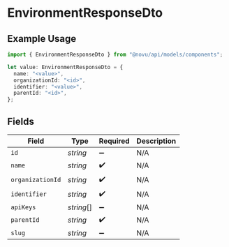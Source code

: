 # EnvironmentResponseDto

## Example Usage

```typescript
import { EnvironmentResponseDto } from "@novu/api/models/components";

let value: EnvironmentResponseDto = {
  name: "<value>",
  organizationId: "<id>",
  identifier: "<value>",
  parentId: "<id>",
};
```

## Fields

| Field              | Type               | Required           | Description        |
| ------------------ | ------------------ | ------------------ | ------------------ |
| `id`               | *string*           | :heavy_minus_sign: | N/A                |
| `name`             | *string*           | :heavy_check_mark: | N/A                |
| `organizationId`   | *string*           | :heavy_check_mark: | N/A                |
| `identifier`       | *string*           | :heavy_check_mark: | N/A                |
| `apiKeys`          | *string*[]         | :heavy_minus_sign: | N/A                |
| `parentId`         | *string*           | :heavy_check_mark: | N/A                |
| `slug`             | *string*           | :heavy_minus_sign: | N/A                |
